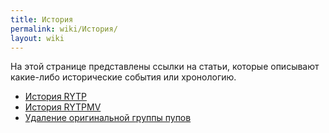 ```yaml
---
title: История
permalink: wiki/История/
layout: wiki
---
```


На этой странице представлены ссылки на статьи, которые описывают
какие-либо исторические события или хронологию.

-   [История RYTP](История_RYTP "wikilink")
-   [История RYTPMV](История_RYTPMV "wikilink")
-   [Удаление оригинальной группы
    пупов](Удаление_оригинальной_группы_пупов "wikilink")
